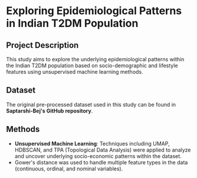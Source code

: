 # Exploring Epidemiological Patterns in Indian T2DM Population

## Project Description
This study aims to explore the underlying epidemiological patterns within the Indian T2DM population based on socio-demographic and lifestyle features using unsupervised machine learning methods.

## Dataset
The original pre-processed dataset used in this study can be found in **Saptarshi-Bej's GitHub repository**.

## Methods
- **Unsupervised Machine Learning**: Techniques including UMAP, HDBSCAN, and TPA (Topological Data Analysis) were applied to analyze and uncover underlying socio-economic patterns within the dataset.
- Gower's distance was used to handle multiple feature types in the data (continuous, ordinal, and nominal variables).
